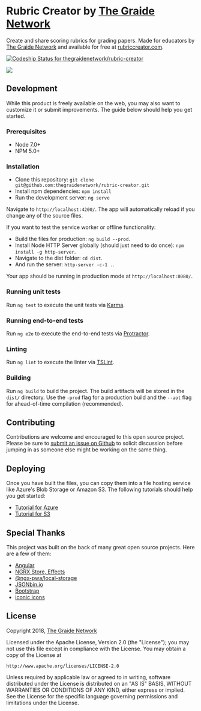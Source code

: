 # Rubric Creator by [The Graide Network](https://www.thegraidenetwork.com/)

Create and share scoring rubrics for grading papers. Made for educators by [The Graide Network](https://www.thegraidenetwork.com/) and available for free at [rubriccreator.com](https://www.rubriccreator.com).

[![Codeship Status for thegraidenetwork/rubric-creator](https://app.codeship.com/projects/95a16760-27a5-0136-f837-6ef2b9ae3ded/status?branch=master)](https://app.codeship.com/projects/287071)

![](https://i.imgur.com/Q6xO1eV.gif)

## Development

While this product is freely available on the web, you may also want to customize it or submit improvements. The guide below should help you get started.

### Prerequisites
- Node 7.0+
- NPM 5.0+

### Installation

- Clone this repository: `git clone git@github.com:thegraidenetwork/rubric-creator.git`
- Install npm dependencies: `npm install`
- Run the development server: `ng serve`

Navigate to `http://localhost:4200/`. The app will automatically reload if you change any of the source files.

If you want to test the service worker or offline functionality:

- Build the files for production: `ng build --prod`.
- Install Node HTTP Server globally (should just need to do once): `npm install -g http-server`.
- Navigate to the dist folder: `cd dist`.
- And run the server: `http-server -c-1 .`.

Your app should be running in production mode at `http://localhost:8080/`.

### Running unit tests

Run `ng test` to execute the unit tests via [Karma](https://karma-runner.github.io).

### Running end-to-end tests

Run `ng e2e` to execute the end-to-end tests via [Protractor](http://www.protractortest.org/).

### Linting

Run `ng lint` to execute the linter via [TSLint](https://palantir.github.io/tslint/).

### Building

Run `ng build` to build the project. The build artifacts will be stored in the `dist/` directory. Use the `-prod` flag for a production build and the `--aot` flag for ahead-of-time compilation (recommended).

## Contributing

Contributions are welcome and encouraged to this open source project. Please be sure to [submit an issue on Github](https://github.com/thegraidenetwork/rubric-creator/issues) to solicit discussion before jumping in as someone else might be working on the same thing.

## Deploying

Once you have built the files, you can copy them into a file hosting service like Azure's Blob Storage or Amazon S3. The following tutorials should help you get started:

- [Tutorial for Azure](https://blog.codeship.com/serving-an-angular-app-on-azures-cdn-with-codeship-and-docker/)
- [Tutorial for S3](https://johnlouros.com/blog/host-your-angular-app-in-aws-s3)

## Special Thanks

This project was built on the back of many great open source projects. Here are a few of them:

- [Angular](https://angular.io/)
- [NGRX Store, Effects](https://github.com/ngrx/platform)
- [@ngx-pwa/local-storage](https://www.npmjs.com/package/@ngx-pwa/local-storage)
- [JSONbin.io](https://jsonbin.io/)
- [Bootstrap](https://getbootstrap.com/)
- [iconic icons](https://useiconic.com/open/)

## License

Copyright 2018, [The Graide Network](https://www.thegraidenetwork.com/)

Licensed under the Apache License, Version 2.0 (the "License");
you may not use this file except in compliance with the License.
You may obtain a copy of the License at

    http://www.apache.org/licenses/LICENSE-2.0

Unless required by applicable law or agreed to in writing, software
distributed under the License is distributed on an "AS IS" BASIS,
WITHOUT WARRANTIES OR CONDITIONS OF ANY KIND, either express or implied.
See the License for the specific language governing permissions and
limitations under the License.
